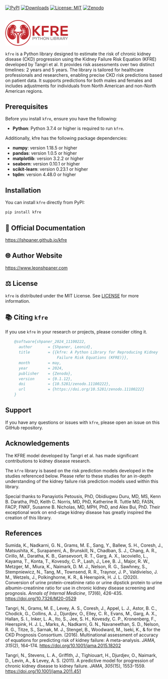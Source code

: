 [![PyPI](https://img.shields.io/pypi/v/kfre.svg)](https://pypi.org/project/kfre/)
[![Downloads](https://pepy.tech/badge/kfre)](https://pepy.tech/project/kfre)
[![License: MIT](https://img.shields.io/badge/License-MIT-yellow.svg)](https://github.com/lshpaner/kfre/tree/main?tab=License-1-ov-file)
[![Zenodo](https://zenodo.org/badge/DOI/10.5281/zenodo.11100222.svg)](https://doi.org/10.5281/zenodo.11100222)

<br>

<img src="https://raw.githubusercontent.com/lshpaner/kfre/main/assets/kfre_logo.svg" width="200" style="border: none; outline: none; box-shadow: none;" oncontextmenu="return false;">

`kfre` is a Python library designed to estimate the risk of chronic kidney disease (CKD) progression using the Kidney Failure Risk Equation (KFRE) developed by Tangri et al. It provides risk assessments over two distinct timelines: 2 years and 5 years. The library is tailored for healthcare professionals and researchers, enabling precise CKD risk predictions based on patient data. It supports predictions for both males and females and includes adjustments for individuals from North American and non-North American regions.

## Prerequisites
Before you install `kfre`, ensure you have the following:

- **Python**: Python 3.7.4 or higher is required to run `kfre`.

Additionally, kfre has the following package dependencies:

- **numpy**: version 1.18.5 or higher
- **pandas**: version 1.0.5 or higher
- **matplotlib**: version 3.2.2 or higher
- **seaborn**: version 0.10.1 or higher
- **scikit-learn**: version 0.23.1 or higher
- **tqdm**: version 4.48.0 or higher


## Installation

You can install `kfre` directly from PyPI:

```bash
pip install kfre
```

## 📄 Official Documentation

https://lshpaner.github.io/kfre

## 🌐 Author Website

https://www.leonshpaner.com

## ⚖️ License

`kfre` is distributed under the MIT License. See [LICENSE](https://github.com/lshpaner/kfre/blob/main/LICENSE.md) for more information.

## 📚 Citing `kfre`

If you use `kfre` in your research or projects, please consider citing it.

```bibtex
    @software{shpaner_2024_11100222,
      author       = {Shpaner, Leonid},
      title        = {{kfre: A Python Library for Reproducing Kidney 
                       Failure Risk Equations (KFRE)}},
      month        = may,
      year         = 2024,
      publisher    = {Zenodo},
      version      = {0.1.12},
      doi          = {10.5281/zenodo.11100222},
      url          = {https://doi.org/10.5281/zenodo.11100222}
    }
```

## Support
If you have any questions or issues with `kfre`, please open an issue on this GitHub repository.

## Acknowledgements
The KFRE model developed by Tangri et al. has made significant contributions to kidney disease research.

The `kfre` library is based on the risk prediction models developed in the studies referenced below. Please refer to these studies for an in-depth understanding of the kidney failure risk prediction models used within this library.

Special thanks to Panayiotis Petousis, PhD, Obidiugwu Duru, MD, MS, Kenn B. Daratha, PhD, Keith C. Norris, MD, PhD, Katherine R. Tuttle MD, FASN, FACP, FNKF, Susanne B. Nicholas, MD, MPH, PhD, and Alex Bui, PhD. Their exceptional work on end-stage kidney disease has greatly inspired the creation of this library.


## References 
Sumida, K., Nadkarni, G. N., Grams, M. E., Sang, Y., Ballew, S. H., Coresh, J., Matsushita, K., Surapaneni, A., Brunskill, N., Chadban, S. J., Chang, A. R., Cirillo, M., Daratha, K. B., Gansevoort, R. T., Garg, A. X., Iacoviello, L., Kayama, T., Konta, T., Kovesdy, C. P., Lash, J., Lee, B. J., Major, R. W., Metzger, M., Miura, K., Naimark, D. M. J., Nelson, R. G., Sawhney, S., Stempniewicz, N., Tang, M., Townsend, R. R., Traynor, J. P., Valdivielso, J. M., Wetzels, J., Polkinghorne, K. R., & Heerspink, H. J. L. (2020). Conversion of urine protein-creatinine ratio or urine dipstick protein to urine albumin-creatinine ratio for use in chronic kidney disease screening and prognosis. *Annals of Internal Medicine*, *173*(6), 426-435. https://doi.org/10.7326/M20-0529

Tangri, N., Grams, M. E., Levey, A. S., Coresh, J., Appel, L. J., Astor, B. C., Chodick, G., Collins, A. J., Djurdjev, O., Elley, C. R., Evans, M., Garg, A. X., Hallan, S. I., Inker, L. A., Ito, S., Jee, S. H., Kovesdy, C. P., Kronenberg, F., Heerspink, H. J. L., Marks, A., Nadkarni, G. N., Navaneethan, S. D., Nelson, R. G., Titze, S., Sarnak, M. J., Stengel, B., Woodward, M., Iseki, K., & for the CKD Prognosis Consortium. (2016). Multinational assessment of accuracy of equations for predicting risk of kidney failure: A meta-analysis. *JAMA, 315*(2), 164–174. https://doi.org/10.1001/jama.2015.18202

Tangri, N., Stevens, L. A., Griffith, J., Tighiouart, H., Djurdjev, O., Naimark, D., Levin, A., & Levey, A. S. (2011). A predictive model for progression of chronic kidney disease to kidney failure. *JAMA*, *305*(15), 1553-1559. https://doi.org/10.1001/jama.2011.451
  


